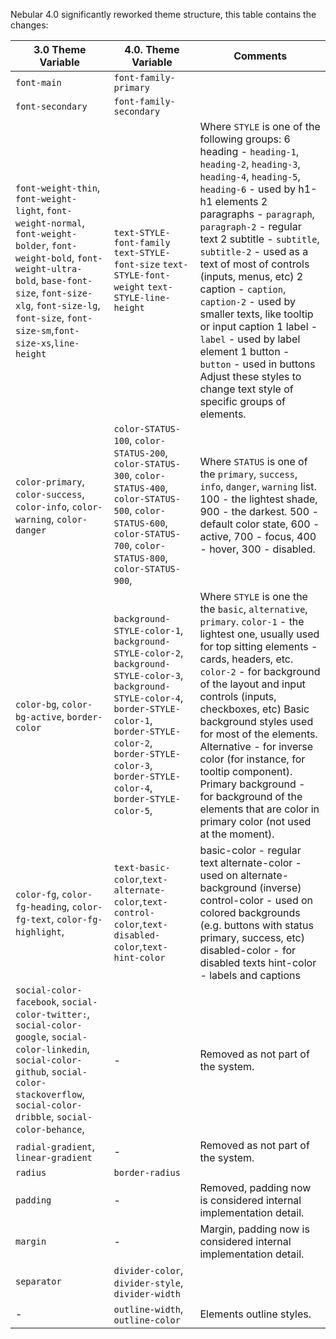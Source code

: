 Nebular 4.0 significantly reworked theme structure, this table contains the changes:

| 3.0 Theme Variable                                                                                                                                                                                                                             | 4.0. Theme Variable                                                                                                                                                                                                                     | Comments                                                                                                                                                                                                                                                                                                                                                                                                                                                                                                                                                                    |
| ---------------------------------------------------------------------------------------------------------------------------------------------------------------------------------------------------------------------------------------------- | --------------------------------------------------------------------------------------------------------------------------------------------------------------------------------------------------------------------------------------- | --------------------------------------------------------------------------------------------------------------------------------------------------------------------------------------------------------------------------------------------------------------------------------------------------------------------------------------------------------------------------------------------------------------------------------------------------------------------------------------------------------------------------------------------------------------------------- |
| `font-main`                                                                                                                                                                                                                                    | `font-family-primary`                                                                                                                                                                                                                   |                                                                                                                                                                                                                                                                                                                                                                                                                                                                                                                                                                             |
| `font-secondary`                                                                                                                                                                                                                               | `font-family-secondary`                                                                                                                                                                                                                 |                                                                                                                                                                                                                                                                                                                                                                                                                                                                                                                                                                             |
| `font-weight-thin`, `font-weight-light`, `font-weight-normal`, `font-weight-bolder`, `font-weight-bold`, `font-weight-ultra-bold`, `base-font-size`, `font-size-xlg`, `font-size-lg`, `font-size`, `font-size-sm`,`font-size-xs`,`line-height` | `text-STYLE-font-family` `text-STYLE-font-size` `text-STYLE-font-weight` `text-STYLE-line-height`                                                                                                                                       | Where `STYLE` is one of the following groups: 6 heading - `heading-1`, `heading-2`, `heading-3`, `heading-4`, `heading-5`, `heading-6` - used by h1-h1 elements 2 paragraphs - `paragraph`, `paragraph-2` - regular text 2 subtitle - `subtitle`, `subtitle-2` - used as a text of most of controls (inputs, menus, etc) 2 caption - `caption`, `caption-2` - used by smaller texts, like tooltip or input caption 1 label - `label` - used by label element 1 button - `button` - used in buttons Adjust these styles to change text style of specific groups of elements. |
| `color-primary`, `color-success`, `color-info`, `color-warning`, `color-danger`                                                                                                                                                                | `color-STATUS-100`, `color-STATUS-200`, `color-STATUS-300`, `color-STATUS-400`, `color-STATUS-500`, `color-STATUS-600`, `color-STATUS-700`, `color-STATUS-800`, `color-STATUS-900`,                                                     | Where `STATUS` is one of the `primary`, `success`, `info`, `danger`, `warning` list. 100 - the lightest shade, 900 - the darkest. 500 - default color state, 600 - active, 700 - focus, 400 - hover, 300 - disabled.                                                                                                                                                                                                                                                                                                                                                        |
| `color-bg`, `color-bg-active`, `border-color`                                                                                                                                                                                                  | `background-STYLE-color-1`, `background-STYLE-color-2`, `background-STYLE-color-3`, `background-STYLE-color-4`, `border-STYLE-color-1`, `border-STYLE-color-2`, `border-STYLE-color-3`, `border-STYLE-color-4`, `border-STYLE-color-5`, | Where `STYLE` is one the the `basic`, `alternative`, `primary`. `color-1` - the lightest one, usually used for top sitting elements - cards, headers, etc. `color-2` - for background of the layout and input controls (inputs, checkboxes, etc) Basic background styles used for most of the elements. Alternative - for inverse color (for instance, for tooltip component). Primary background - for background of the elements that are color in primary color (not used at the moment).                                                                                |
| `color-fg`, `color-fg-heading`, `color-fg-text`, `color-fg-highlight`,                                                                                                                                                                         | `text-basic-color`,`text-alternate-color`,`text-control-color`,`text-disabled-color`,`text-hint-color`                                                                                                                                  | basic-color - regular text alternate-color - used on alternate-background (inverse) control-color - used on colored backgrounds (e.g. buttons with status primary, success, etc) disabled-color - for disabled texts hint-color - labels and captions                                                                                                                                                                                                                                                                                                                       |
| `social-color-facebook`, `social-color-twitter:`, `social-color-google`, `social-color-linkedin`, `social-color-github`, `social-color-stackoverflow`, `social-color-dribble`, `social-color-behance`,                                         | -                                                                                                                                                                                                                                       | Removed as not part of the system.                                                                                                                                                                                                                                                                                                                                                                                                                                                                                                                                          |
| `radial-gradient`, `linear-gradient`                                                                                                                                                                                                           | -                                                                                                                                                                                                                                       | Removed as not part of the system.                                                                                                                                                                                                                                                                                                                                                                                                                                                                                                                                          |
| `radius`                                                                                                                                                                                                                                       | `border-radius`                                                                                                                                                                                                                         |                                                                                                                                                                                                                                                                                                                                                                                                                                                                                                                                                                             |
| `padding`                                                                                                                                                                                                                                      | -                                                                                                                                                                                                                                       | Removed, padding now is considered internal implementation detail.                                                                                                                                                                                                                                                                                                                                                                                                                                                                                                          |
| `margin`                                                                                                                                                                                                                                       | -                                                                                                                                                                                                                                       | Margin, padding now is considered internal implementation detail.                                                                                                                                                                                                                                                                                                                                                                                                                                                                                                           |
| `separator`                                                                                                                                                                                                                                    | `divider-color`, `divider-style`, `divider-width`                                                                                                                                                                                       |                                                                                                                                                                                                                                                                                                                                                                                                                                                                                                                                                                             |
| -                                                                                                                                                                                                                                              | `outline-width`, `outline-color`                                                                                                                                                                                                        | Elements outline styles.                                                                                                                                                                                                                                                                                                                                                                                                                                                                                                                                                    |
